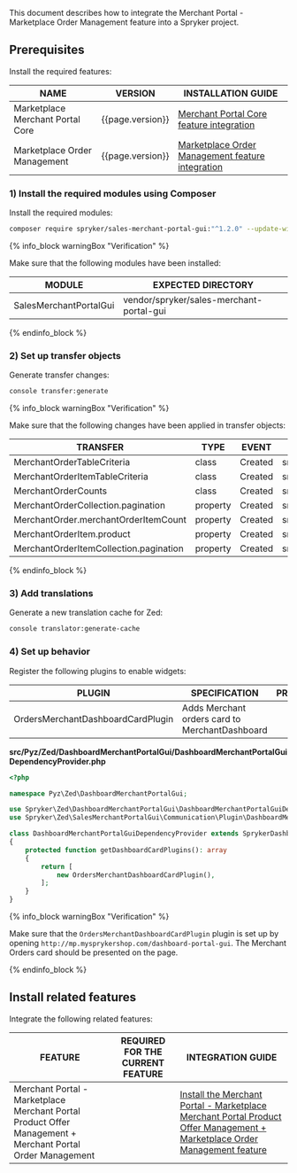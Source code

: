 
This document describes how to integrate the Merchant Portal - Marketplace Order Management feature into a Spryker project.

## Prerequisites

Install the required features:

| NAME  | VERSION | INSTALLATION GUIDE |
| --------------- | --------- | ------------|
| Marketplace Merchant Portal Core | {{page.version}} | [Merchant Portal Core feature integration](/docs/pbc/all/merchant-management/{{page.version}}/marketplace/install-and-upgrade/install-features/install-the-marketplace-merchant-portal-core-feature.html) |
| Marketplace Order Management | {{page.version}} | [Marketplace Order Management feature integration](/docs/pbc/all/order-management-system/{{page.version}}/marketplace/install-features/install-the-marketplace-order-management-feature.html) |

### 1) Install the required modules using Composer

Install the required modules:

```bash
composer require spryker/sales-merchant-portal-gui:"^1.2.0" --update-with-dependencies
```

{% info_block warningBox "Verification" %}

Make sure that the following modules have been installed:

| MODULE  | EXPECTED DIRECTORY  |
| ------------- | --------------- |
| SalesMerchantPortalGui | vendor/spryker/sales-merchant-portal-gui |

{% endinfo_block %}

### 2) Set up transfer objects

Generate transfer changes:

```bash
console transfer:generate
```

{% info_block warningBox "Verification" %}

Make sure that the following changes have been applied in transfer objects:

| TRANSFER | TYPE  | EVENT   | PATH |
| ------------- | ---- | ------ |---------------- |
| MerchantOrderTableCriteria | class | Created | src/Generated/Shared/Transfer/MerchantOrderTableCriteriaTransfer |
| MerchantOrderItemTableCriteria | class | Created | src/Generated/Shared/Transfer/MerchantOrderItemTableCriteriaTransfer |
| MerchantOrderCounts | class | Created | src/Generated/Shared/Transfer/MerchantOrderCountsTransfer |
| MerchantOrderCollection.pagination | property | Created | src/Generated/Shared/Transfer/MerchantOrderCollectionTransfer |
| MerchantOrder.merchantOrderItemCount | property | Created | src/Generated/Shared/Transfer/MerchantOrderTransfer |
| MerchantOrderItem.product | property | Created | src/Generated/Shared/Transfer/MerchantOrderItemTransfer |
| MerchantOrderItemCollection.pagination | property | Created | src/Generated/Shared/Transfer/MerchantOrderItemCollectionTransfer |

{% endinfo_block %}


### 3) Add translations

Generate a new translation cache for Zed:

```bash
console translator:generate-cache
```

### 4) Set up behavior

Register the following plugins to enable widgets:

| PLUGIN | SPECIFICATION | PREREQUISITES   | NAMESPACE   |
| --------------- | -------------- | ------ | -------------- |
| OrdersMerchantDashboardCardPlugin | Adds Merchant orders card to MerchantDashboard |  | Spryker\Zed\SalesMerchantPortalGui\Communication\Plugin |

**src/Pyz/Zed/DashboardMerchantPortalGui/DashboardMerchantPortalGuiDependencyProvider.php**

```php
<?php

namespace Pyz\Zed\DashboardMerchantPortalGui;

use Spryker\Zed\DashboardMerchantPortalGui\DashboardMerchantPortalGuiDependencyProvider as SprykerDashboardMerchantPortalGuiDependencyProvider;
use Spryker\Zed\SalesMerchantPortalGui\Communication\Plugin\DashboardMerchantPortalGui\OrdersMerchantDashboardCardPlugin;

class DashboardMerchantPortalGuiDependencyProvider extends SprykerDashboardMerchantPortalGuiDependencyProvider
{
    protected function getDashboardCardPlugins(): array
    {
        return [
            new OrdersMerchantDashboardCardPlugin(),
        ];
    }
}

```

{% info_block warningBox "Verification" %}

Make sure that the `OrdersMerchantDashboardCardPlugin` plugin is set up by opening `http://mp.mysprykershop.com/dashboard-portal-gui`. The Merchant Orders card should be presented on the page.

{% endinfo_block %}

## Install related features

Integrate the following related features:

| FEATURE | REQUIRED FOR THE CURRENT FEATURE |INTEGRATION GUIDE |
| --- | --- | --- |
| Merchant Portal - Marketplace Merchant Portal Product Offer Management + Merchant Portal Order Management |  |[Install the Merchant Portal -  Marketplace Merchant Portal Product Offer Management + Marketplace Order Management feature](/docs/marketplace/dev/feature-integration-guides/{{page.version}}/merchant-portal-marketplace-merchant-portal-product-offer-management-merchant-portal-order-management-feature-integration.html) |
